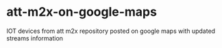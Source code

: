 # att-m2x-on-google-maps
IOT devices from att m2x repository posted on google maps with updated streams information 
